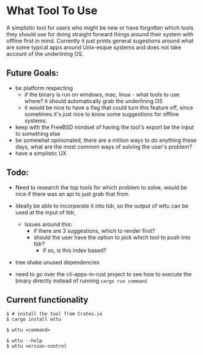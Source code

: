 # What Tool To Use
A simplistic tool for users who might be new or have forgotten which tools they should use for doing straight forward things around their system with offline first in mind. Currently it just prints general sugestions around what are some typical apps around Unix-esque systems and does not take account of the underlining OS. 

## Future Goals:
- be platform respecting
    - if the binary is run on windows, mac, linux -  what tools to use where? it should automatically grab the underlining OS
    - it would be nice to have a flag that could turn this feature off, since sometimes it's just nice to know some suggestions for offline systems.
- keep with the FreeBSD mindset of having the tool's export be the input to something else
- be somewhat opinionated, there are a million ways to do anything these days, what are the most common ways of solving the user's problem?
- have a simplistic UX 


## Todo:
- Need to research the top tools for which problem to solve,
    would be nice if there was an api to just grab that from

- Ideally be able to incorperate it into tldr, so the output of wttu can be used at the input of tldr,
    - Issues around this:
        - if there are 3 suggestions, which to render first? 
        - should the user have the option to pick which tool to push into tldr?
            - if so, is this index based?
        
- tree shake unused dependencies 

- need to go over the cli-apps-in-rust project to see how to execute the binary directly instead of running `cargo run command`


## Current functionality

```
$ # install the tool from Crates.io
$ cargo install wttu

$ wttu <command>

$ wttu --help
$ wttu version-control

```
